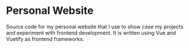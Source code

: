 # Personal Website

Source code for my personal website that I use to show case my projects and experiment with frontend development. It is written using Vue and Vuetify as frontend frameworks. 